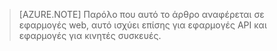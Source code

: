 > [AZURE.NOTE] Παρόλο που αυτό το άρθρο αναφέρεται σε εφαρμογές web, αυτό ισχύει επίσης για εφαρμογές API και εφαρμογές για κινητές συσκευές.

